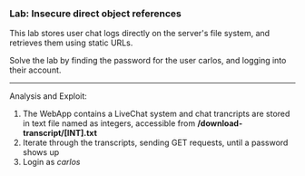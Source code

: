 ### Lab: Insecure direct object references

This lab stores user chat logs directly on the server's file system, and retrieves them using static URLs.

Solve the lab by finding the password for the user carlos, and logging into their account.

_____

Analysis and Exploit:

1. The WebApp contains a LiveChat system and chat trancripts are stored in text file named as integers, accessible from **/download-transcript/[INT].txt**
2. Iterate through the transcripts, sending GET requests, until a password shows up
3. Login as _carlos_